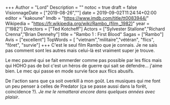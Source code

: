 +++
Author = "Lord"
Description = ""
notoc = true
draft = false
VisionnageDate = ["2019-08-26",""]
date = 2019-09-02T11:24:14+02:00
editor = "kakoune"
Imdb = "https://www.imdb.com/title/tt0083944/"
Wikipedia = "https://fr.wikipedia.org/wiki/Rambo_(film,_1982)"
year = ["1982"]
Directors = ["Ted Kotcheff"]
Actors = ["Sylvester Stallone","Richard Crenna","Brian Dennehy"]
title = "Rambo 1 : First Blood"
Sagas = ["Rambo"]
Avis = ["excellent"]
TopWords = [  "vietnam","militaire","vétéran", "flics", "fôret", "survie"]
+++
C'est le seul film Rambo que je connais.
Je ne sais pas comment sont les autres mais celui-là est vraiment super je trouve.

Le mec paumé qui se fait emmerder comme pas possible par les flics mais qui HOHO pas de bol c'est un héros de guerre qui sait se défendre… j'aime bien.
Le mec qui passe en mode survie face aux flics abusifs.

De l'action sans que ça soit overkill à mon goût.
Les musiques qui me font un peu penser à celles de Predator (ça se passe aussi dans la forêt, coincidence ?).
*Je me le rematterai encore dans quelques années avec plaisir*.
